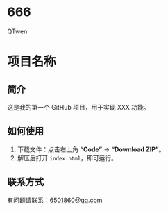 # 666
QTwen
# 项目名称
## 简介
这是我的第一个 GitHub 项目，用于实现 XXX 功能。

## 如何使用
1. 下载文件：点击右上角 **“Code”** -> **“Download ZIP”**。
2. 解压后打开 `index.html`，即可运行。

## 联系方式
有问题请联系：6501860@qq.com
